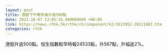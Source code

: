 ```yaml
---
layout: post
title: 港股下午開市後升逾500點
date: 2021-10-07 13:05:35.000000000 +08:00
link: https://news.rthk.hk/rthk/ch/component/k2/1613952-20211007.htm
categories: rthk
---
```


港股升逾500點。恒生指數較早時報24533點，升567點，升幅逾2%。
